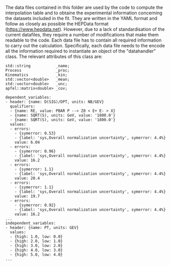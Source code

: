 The data files contained in this folder are used by the code to compute the interpolation table and to obtaine the experimental information concerning the datasets included in the fit. They are written in the YAML format and follow as closely as possible the HEPData format (https://www.hepdata.net). However, due to a lack of standardisation of the current datafiles, they require a number of modifications that make them readable to the code. Each data file has to contain all required information to carry out the calculation. Specifically, each data file needs to the encode all the information required to instantiate an object of the "datahandler" class. The relevant attributes of this class are:

```Shell
std::string           _name;
Process               _proc;
Kinematics            _kin;
std::vector<double>   _mean;
std::vector<double>   _unc;
apfel::matrix<double> _cov;
```


```Shell
dependent_variables:
- header: {name: D(SIG)/DPT, units: NB/GEV}
  qualifiers:
  - {name: RE, value: PBAR P --> Z0 < E+ E- > X}
  - {name: SQRT(S), units: GeV, value: '1800.0'}
  - {name: SQRT(S), units: GeV, value: '1800.0'}
  values:
  - errors:
    - {symerror: 0.53}
    - {label: 'sys,Overall normalization uncertainty', symerror: 4.4%}
    value: 6.04
  - errors:
    - {symerror: 0.96}
    - {label: 'sys,Overall normalization uncertainty', symerror: 4.4%}
    value: 16.2
  - errors:
    - {symerror: 1.1}
    - {label: 'sys,Overall normalization uncertainty', symerror: 4.4%}
    value: 20.4
  - errors:
    - {symerror: 1.1}
    - {label: 'sys,Overall normalization uncertainty', symerror: 4.4%}
    value: 19.7
  - errors:
    - {symerror: 0.92}
    - {label: 'sys,Overall normalization uncertainty', symerror: 4.4%}
    value: 16.2
...
independent_variables:
- header: {name: PT, units: GEV}
  values:
  - {high: 1.0, low: 0.0}
  - {high: 2.0, low: 1.0}
  - {high: 3.0, low: 2.0}
  - {high: 4.0, low: 3.0}
  - {high: 5.0, low: 4.0}
...
```

